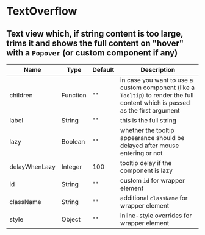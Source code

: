 # TextOverflow

## Text view which, if string content is too large, trims it and shows the full content on "hover" with a `Popover` (or custom component if any)

|Name|Type|Default|Description|
|----|----|-------|-----------|
| children | Function | "" | in case you want to use a custom component (like a `Tooltip`) to render the full content which is passed as the first argument |
| label | String | "" | this is the full string |
| lazy | Boolean | "" | whether the tooltip appearance should be delayed after mouse entering or not |
| delayWhenLazy | Integer | 100 | tooltip delay if the component is lazy |
| id | String | "" | custom `id` for wrapper element |
| className | String | "" | additional `className` for wrapper element |
| style | Object | "" | inline-style overrides for wrapper element |